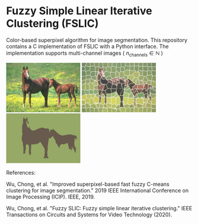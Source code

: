 # Fuzzy Simple Linear Iterative Clustering (FSLIC)
Color-based superpixel algorithm for image segmentation. This repository contains a C implementation of FSLIC with a Python interface. The implementation supports multi-channel images ( $`n_{\text{channels}} \in \mathbb{N}`$ )
<p float="left">
  <img src="/horses.jpg" width="200" />
  <img src="/fslic.jpg" width="200" /> 
  <img src="/output.jpg" width="200" />
</p>

References:

Wu, Chong, et al. "Improved superpixel-based fast fuzzy C-means clustering for image segmentation." 2019 IEEE International Conference on Image Processing (ICIP). IEEE, 2019.

Wu, Chong, et al. "Fuzzy SLIC: Fuzzy simple linear iterative clustering." IEEE Transactions on Circuits and Systems for Video Technology (2020).
